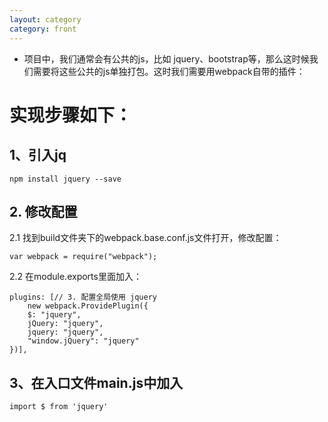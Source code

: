 ```yaml
---
layout: category
category: front
---
```


* 项目中，我们通常会有公共的js，比如 jquery、bootstrap等，那么这时候我们需要将这些公共的js单独打包。这时我们需要用webpack自带的插件：
#  实现步骤如下：
## 1、引入jq
`npm install jquery --save`
## 2. 修改配置
   2.1 找到build文件夹下的webpack.base.conf.js文件打开，修改配置：
```
var webpack = require("webpack");
```
   2.2 在module.exports里面加入：
 ```
plugins: [// 3. 配置全局使用 jquery
     new webpack.ProvidePlugin({
     $: "jquery",
     jQuery: "jquery",
     jquery: "jquery",
     "window.jQuery": "jquery"
 })],
 ```
## 3、在入口文件main.js中加入
`import $ from 'jquery'`
